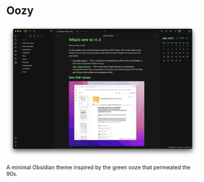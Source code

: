 # Oozy
![preview-readme](preview-readme.png)

A minimal Obsidian theme inspired by the green ooze that permeated the 90s.